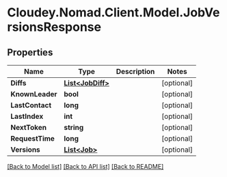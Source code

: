 # Cloudey.Nomad.Client.Model.JobVersionsResponse

## Properties

Name | Type | Description | Notes
------------ | ------------- | ------------- | -------------
**Diffs** | [**List&lt;JobDiff&gt;**](JobDiff.md) |  | [optional] 
**KnownLeader** | **bool** |  | [optional] 
**LastContact** | **long** |  | [optional] 
**LastIndex** | **int** |  | [optional] 
**NextToken** | **string** |  | [optional] 
**RequestTime** | **long** |  | [optional] 
**Versions** | [**List&lt;Job&gt;**](Job.md) |  | [optional] 

[[Back to Model list]](../README.md#documentation-for-models) [[Back to API list]](../README.md#documentation-for-api-endpoints) [[Back to README]](../README.md)

